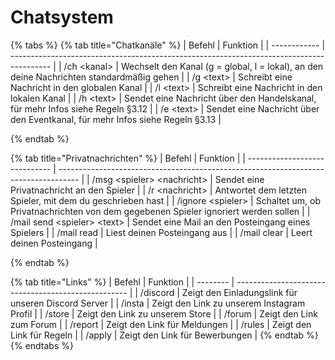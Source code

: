 # Chatsystem

{% tabs %}
{% tab title="Chatkanäle" %}
| Befehl       | Funktion                                                                                 |
| ------------ | ---------------------------------------------------------------------------------------- |
| /ch \<kanal> | Wechselt den Kanal (g = global, l = lokal), an den deine Nachrichten standardmäßig gehen |
| /g \<text>   | Schreibt eine Nachricht in den globalen Kanal                                            |
| /l \<text>   | Schreibt eine Nachricht in den lokalen Kanal                                             |
| /h \<text>   | Sendet eine Nachricht über den Handelskanal, für mehr Infos siehe Regeln §3.12           |
| /e \<text>   | Sendet eine Nachricht über den Eventkanal, für mehr Infos siehe Regeln §3.13             |


{% endtab %}

{% tab title="Privatnachrichten" %}
| Befehl                        | Funktion                                                                            |
| ----------------------------- | ----------------------------------------------------------------------------------- |
| /msg \<spieler> \<nachricht>  | Sendet eine Privatnachricht an den Spieler                                          |
| /r \<nachricht>               | Antwortet dem letzten Spieler, mit dem du geschrieben hast                          |
| /ignore \<spieler>            | Schaltet um, ob Privatnachrichten von dem gegebenen Spieler ignoriert werden sollen |
| /mail send \<spieler> \<text> | Sendet eine Mail an den Posteingang eines Spielers                                  |
| /mail read                    | Liest deinen Posteingang aus                                                        |
| /mail clear                   | Leert deinen Posteingang                                                            |


{% endtab %}

{% tab title="Links" %}
| Befehl   | Funktion                                            |
| -------- | --------------------------------------------------- |
| /discord | Zeigt den Einladungslink für unseren Discord Server |
| /insta   | Zeigt den Link zu unserem Instagram Profil          |
| /store   | Zeigt den Link zu unserem Store                     |
| /forum   | Zeigt den Link zum Forum                            |
| /report  | Zeigt den Link für Meldungen                        |
| /rules   | Zeigt den Link für Regeln                           |
| /apply   | Zeigt den Link für Bewerbungen                      |
{% endtab %}
{% endtabs %}

